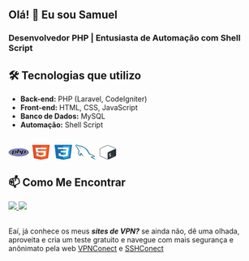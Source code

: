 ## Olá! 👋 Eu sou Samuel

### Desenvolvedor PHP | Entusiasta de Automação com Shell Script

## 🛠️ Tecnologias que utilizo
- **Back-end:** PHP (Laravel, CodeIgniter)  
- **Front-end:** HTML, CSS, JavaScript  
- **Banco de Dados:** MySQL
- **Automação:** Shell Script

<div style="display: inline_block"><br>
      <img align="center" alt="php" height="30" width="40" src="https://raw.githubusercontent.com/devicons/devicon/master/icons/php/php-original.svg">
      <img align="center" alt="Html" height="30" width="40"src="https://raw.githubusercontent.com/devicons/devicon/master/icons/html5/html5-original.svg">
      <img align="center" alt="Css" height="30" width="40" src="https://raw.githubusercontent.com/devicons/devicon/master/icons/css3/css3-original.svg">
      <img align="center" alt="Mysql" height="30" width="40" src="https://raw.githubusercontent.com/devicons/devicon/master/icons/mysql/mysql-original.svg">
      <img align="center" alt="Bash" height="30" width="40" src="https://raw.githubusercontent.com/devicons/devicon/master/icons/bash/bash-original.svg">
</div>
  
  ## 
<div>
       <h2> 📫 Como Me Encontrar</h2>
      <a href="https://t.me/samuelnet" target="_blank">
            <img src="https://img.shields.io/badge/Telegram-2CA5E0?style=for-the-badge&logo=telegram&logoColor=white" target="_blank">
      </a>
      <a href="https://wa.me/5571983728439" target="_blank">
            <img src="https://img.shields.io/badge/WhatsApp-25D366?style=for-the-badge&logo=whatsapp&logoColor=white" target="_blank">
      </a>

<!--
// Tutorial completo
      https://www.youtube.com/watch?v=TsaLQAetPLU
// Ícones programação/tecnologia
      https://devicon.dev/
// Ícones redes sociais
      https://dev.to/envoy_/150-badges-for-github-pnk
// Mias opções para personalização
      https://github.com/rafaballerini/PerfilGithub?tab=readme-ov-file
  -->
</div>

<br>

Eaí, já conhece os meus ***sites de VPN?*** se ainda não, dê uma olhada, aproveita e cria um teste gratuito e navegue com mais segurança e anônimato pela web [VPNConect](https://vpnconect.com.br) e [SSHConect](https://sshconect.com.br)
<!-- githube stats tema dark -->
<!--
<br>
<picture>
  <source
    srcset="https://github-readme-stats.vercel.app/api?username=Samuel7612&show_icons=true&theme=dark"
    media="(prefers-color-scheme: dark)"
  />
  <source
    srcset="https://github-readme-stats.vercel.app/api?username=Samuel7612&show_icons=true&theme=radical"
    media="(prefers-color-scheme: light), (prefers-color-scheme: no-preference)"
  />
  <img src="https://github-readme-stats.vercel.app/api?username=Samuel7612&show_icons=true&theme=dark" alt="GitHub Stats" />
</picture>
-->
